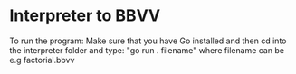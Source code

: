# Interpreter to BBVV

To run the program:
Make sure that you have Go installed and then cd into the interpreter folder and type: "go run . filename"
where filename can be e.g factorial.bbvv
